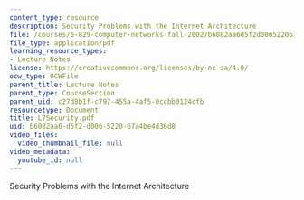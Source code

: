 ```yaml
---
content_type: resource
description: Security Problems with the Internet Architecture
file: /courses/6-829-computer-networks-fall-2002/b6082aa6d5f2d006522067a4be4d36d8_L7Security.pdf
file_type: application/pdf
learning_resource_types:
- Lecture Notes
license: https://creativecommons.org/licenses/by-nc-sa/4.0/
ocw_type: OCWFile
parent_title: Lecture Notes
parent_type: CourseSection
parent_uid: c27d8b1f-c797-455a-4af5-0ccbb0124cfb
resourcetype: Document
title: L7Security.pdf
uid: b6082aa6-d5f2-d006-5220-67a4be4d36d8
video_files:
  video_thumbnail_file: null
video_metadata:
  youtube_id: null
---
```

Security Problems with the Internet Architecture